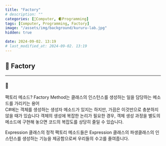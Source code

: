 ```yaml
---
title: "Factory"
# description: ""
categories: [💫Computer, 🌒Programming]
tags: [Computer, Programming, Factory]
image: "/assets/img/background/kururu-lab.jpg"
hidden: true

date: 2024-09-02. 13:19
# last_modified_at: 2024-09-02. 13:19
---
```


## 💫 Factory

---

### 🫧

팩토리 메소드?
Factory Method는 클래스의 인스턴스를 생성하는 일을 담당하는 메소드를 가리키는 용어  
C#에는 객체를 생성하는 생성자 메소드가 있지는 하지만, 가끔은 이것만으로 충분하지 않을 때가 있습니다
  객체의 생성에 복잡한 논리가 필요한 경우, 객체 생성 과정을 별도의 메소드에 구현해 놓으면 코드의 복잡도를 상당히 줄일 수 있습니다.  

Expression 클래스의 정적 팩토리 메소드들은 Expression 클래스의 파생클래스의 인스턴스를 생성하는 기능을 제공함으로써 우리들의 수고를 줄여줍니다.  
